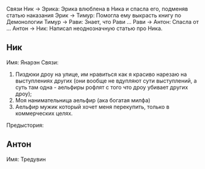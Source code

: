 Связи
Ник -> Эрика: Эрика влюблена в Ника и спасла его, подменяв статью наказания
Эрик -> Тимур: Помогла ему выкрасть книгу по Демонологии
Тимур -> Рави: Знает, что Рави ...
Рави -> Антон: Спасла от ...
Антон -> Ник: Написал неоднозначную статью про Ника.
## Ник
Имя: Янарэн
Связи: 
1. Пиздюки дроу на улице, им нравиться как я красиво нарезаю на выступлениях других (они вообще не вдупляют сути выступлений, а суть там одна - аельфиры рофлят с того что дроу убивает других дроу);
2. Моя нанимательница аельфир  (ака богатая милфа) 
3. Аельфир мужик который хочет меня перекупить, только в коммерческих целях.

Предыстория:

## Антон
Имя: Тредувин